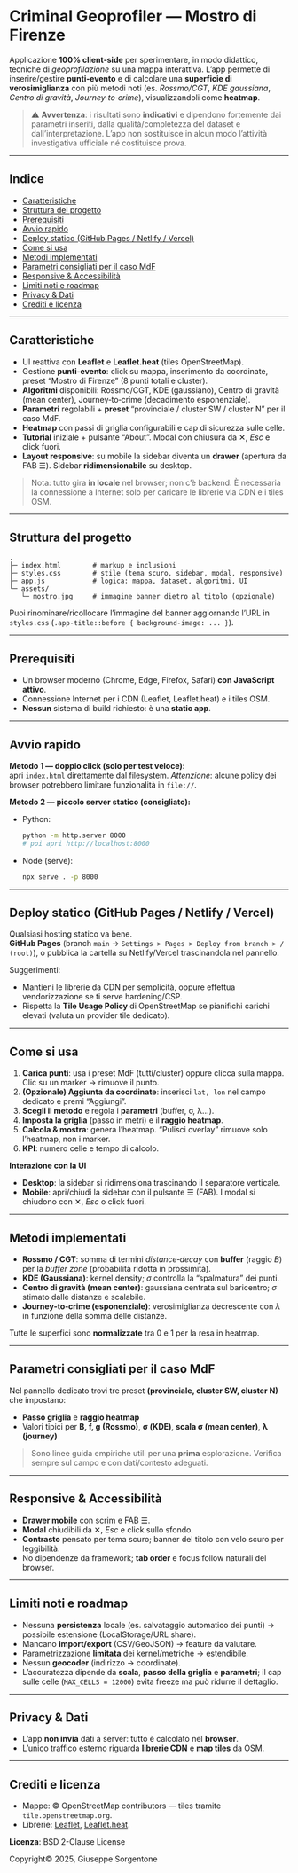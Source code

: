 # Criminal Geoprofiler — Mostro di Firenze

Applicazione **100% client‑side** per sperimentare, in modo didattico, tecniche di *geoprofilazione* su una mappa interattiva.
L’app permette di inserire/gestire **punti‑evento** e di calcolare una **superficie di verosimiglianza** con più metodi noti
(es. *Rossmo/CGT*, *KDE gaussiana*, *Centro di gravità*, *Journey‑to‑crime*), visualizzandoli come **heatmap**.

> ⚠️ **Avvertenza**: i risultati sono **indicativi** e dipendono fortemente dai parametri inseriti,
> dalla qualità/completezza del dataset e dall’interpretazione. L’app non sostituisce in alcun modo
> l’attività investigativa ufficiale né costituisce prova.
---

## Indice

- [Caratteristiche](#caratteristiche)
- [Struttura del progetto](#struttura-del-progetto)
- [Prerequisiti](#prerequisiti)
- [Avvio rapido](#avvio-rapido)
- [Deploy statico (GitHub Pages / Netlify / Vercel)](#deploy-statico-github-pages--netlify--vercel)
- [Come si usa](#come-si-usa)
- [Metodi implementati](#metodi-implementati)
- [Parametri consigliati per il caso MdF](#parametri-consigliati-per-il-caso-mdf)
- [Responsive & Accessibilità](#responsive--accessibilità)
- [Limiti noti e roadmap](#limiti-noti-e-roadmap)
- [Privacy & Dati](#privacy--dati)
- [Crediti e licenza](#crediti-e-licenza)

---

## Caratteristiche

- UI reattiva con **Leaflet** e **Leaflet.heat** (tiles OpenStreetMap).
- Gestione **punti‑evento**: click su mappa, inserimento da coordinate, preset “Mostro di Firenze” (8 punti totali e cluster).
- **Algoritmi** disponibili: Rossmo/CGT, KDE (gaussiano), Centro di gravità (mean center), Journey‑to‑crime (decadimento esponenziale).
- **Parametri** regolabili + **preset** “provinciale / cluster SW / cluster N” per il caso MdF.
- **Heatmap** con passi di griglia configurabili e cap di sicurezza sulle celle.
- **Tutorial** iniziale + pulsante “About”. Modal con chiusura da ✕, *Esc* e click fuori.
- **Layout responsive**: su mobile la sidebar diventa un **drawer** (apertura da FAB ☰). Sidebar **ridimensionabile** su desktop.

> Nota: tutto gira **in locale** nel browser; non c’è backend. È necessaria la connessione a Internet solo per caricare le librerie via CDN e i tiles OSM.
---

## Struttura del progetto

```
.
├─ index.html        # markup e inclusioni
├─ styles.css        # stile (tema scuro, sidebar, modal, responsive)
├─ app.js            # logica: mappa, dataset, algoritmi, UI
└─ assets/
   └─ mostro.jpg     # immagine banner dietro al titolo (opzionale)
```

Puoi rinominare/ricollocare l’immagine del banner aggiornando l’URL in `styles.css` (`.app-title::before { background-image: ... }`).

---

## Prerequisiti

- Un browser moderno (Chrome, Edge, Firefox, Safari) **con JavaScript attivo**.
- Connessione Internet per i CDN (Leaflet, Leaflet.heat) e i tiles OSM.
- **Nessun** sistema di build richiesto: è una **static app**.

---

## Avvio rapido

**Metodo 1 — doppio click (solo per test veloce):**  
apri `index.html` direttamente dal filesystem. *Attenzione*: alcune policy dei browser potrebbero limitare funzionalità in `file://`.

**Metodo 2 — piccolo server statico (consigliato):**

- Python:
  ```bash
  python -m http.server 8000
  # poi apri http://localhost:8000
  ```

- Node (serve):
  ```bash
  npx serve . -p 8000
  ```

---

## Deploy statico (GitHub Pages / Netlify / Vercel)

Qualsiasi hosting statico va bene.  
**GitHub Pages** (branch `main` → `Settings > Pages > Deploy from branch > / (root)`), o pubblica la cartella su Netlify/Vercel trascinandola nel pannello.

Suggerimenti:
- Mantieni le librerie da CDN per semplicità, oppure effettua vendorizzazione se ti serve hardening/CSP.
- Rispetta la **Tile Usage Policy** di OpenStreetMap se pianifichi carichi elevati (valuta un provider tile dedicato).

---

## Come si usa

1. **Carica punti**: usa i preset MdF (tutti/cluster) oppure clicca sulla mappa. Clic su un marker → rimuove il punto.
2. **(Opzionale) Aggiunta da coordinate**: inserisci `lat, lon` nel campo dedicato e premi “Aggiungi”.
3. **Scegli il metodo** e regola i **parametri** (buffer, σ, λ…).
4. **Imposta la griglia** (passo in metri) e il **raggio heatmap**.
5. **Calcola & mostra**: genera l’heatmap. “Pulisci overlay” rimuove solo l’heatmap, non i marker.
6. **KPI**: numero celle e tempo di calcolo.

**Interazione con la UI**
- **Desktop**: la sidebar si ridimensiona trascinando il separatore verticale.
- **Mobile**: apri/chiudi la sidebar con il pulsante ☰ (FAB). I modal si chiudono con ✕, *Esc* o click fuori.

---

## Metodi implementati

- **Rossmo / CGT**: somma di termini *distance‑decay* con **buffer** (raggio *B*) per la *buffer zone* (probabilità ridotta in prossimità).
- **KDE (Gaussiana)**: kernel density; *σ* controlla la “spalmatura” dei punti.
- **Centro di gravità (mean center)**: gaussiana centrata sul baricentro; *σ* stimato dalle distanze e scalabile.
- **Journey‑to‑crime (esponenziale)**: verosimiglianza decrescente con *λ* in funzione della somma delle distanze.

Tutte le superfici sono **normalizzate** tra 0 e 1 per la resa in heatmap.

---

## Parametri consigliati per il caso MdF

Nel pannello dedicato trovi tre preset **(provinciale, cluster SW, cluster N)** che impostano:
- **Passo griglia** e **raggio heatmap**
- Valori tipici per **B, f, g (Rossmo)**, **σ (KDE)**, **scala σ (mean center)**, **λ (journey)**

> Sono linee guida empiriche utili per una **prima** esplorazione. Verifica sempre sul campo e con dati/contesto adeguati.
---

## Responsive & Accessibilità

- **Drawer mobile** con scrim e FAB ☰.
- **Modal** chiudibili da ✕, *Esc* e click sullo sfondo.
- **Contrasto** pensato per tema scuro; banner del titolo con velo scuro per leggibilità.
- No dipendenze da framework; **tab order** e focus follow naturali del browser.

---

## Limiti noti e roadmap

- Nessuna **persistenza** locale (es. salvataggio automatico dei punti) → possibile estensione (LocalStorage/URL share).
- Mancano **import/export** (CSV/GeoJSON) → feature da valutare.
- Parametrizzazione **limitata** dei kernel/metriche → estendibile.
- Nessun **geocoder** (indirizzo → coordinate).
- L’accuratezza dipende da **scala**, **passo della griglia** e **parametri**; il cap sulle celle (`MAX_CELLS = 12000`) evita freeze ma può ridurre il dettaglio.

---

## Privacy & Dati

- L’app **non invia** dati a server: tutto è calcolato nel **browser**.  
- L’unico traffico esterno riguarda **librerie CDN** e **map tiles** da OSM.

---

## Crediti e licenza

- Mappe: © OpenStreetMap contributors — tiles tramite `tile.openstreetmap.org`.
- Librerie: [Leaflet](https://leafletjs.com/), [Leaflet.heat](https://github.com/Leaflet/Leaflet.heat).

**Licenza**: BSD 2-Clause License

Copyright© 2025, Giuseppe Sorgentone